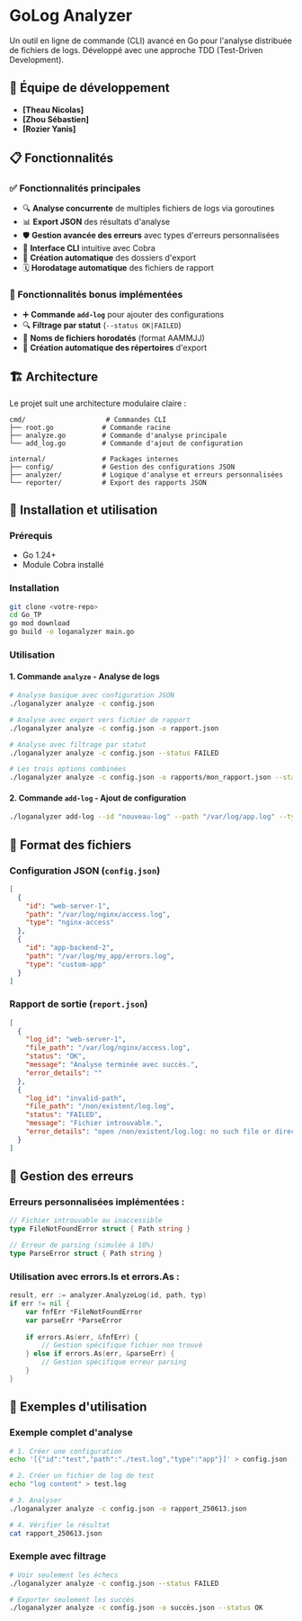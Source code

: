 # GoLog Analyzer

Un outil en ligne de commande (CLI) avancé en Go pour l'analyse distribuée de fichiers de logs. Développé avec une approche TDD (Test-Driven Development).

## 👥 Équipe de développement

- **[Theau Nicolas]**
- **[Zhou Sébastien]**
- **[Rozier Yanis]**

## 📋 Fonctionnalités

### ✅ Fonctionnalités principales
- 🔍 **Analyse concurrente** de multiples fichiers de logs via goroutines
- 📊 **Export JSON** des résultats d'analyse  
- 🛡️ **Gestion avancée des erreurs** avec types d'erreurs personnalisées
- 🎯 **Interface CLI** intuitive avec Cobra
- 📁 **Création automatique** des dossiers d'export
- 🗓️ **Horodatage automatique** des fichiers de rapport

### 🎁 Fonctionnalités bonus implémentées
- ➕ **Commande `add-log`** pour ajouter des configurations
- 🔍 **Filtrage par statut** (`--status OK|FAILED`)
- 📅 **Noms de fichiers horodatés** (format AAMMJJ)
- 📂 **Création automatique des répertoires** d'export

## 🏗️ Architecture

Le projet suit une architecture modulaire claire :

```
cmd/                    # Commandes CLI
├── root.go            # Commande racine
├── analyze.go         # Commande d'analyse principale  
└── add_log.go         # Commande d'ajout de configuration

internal/              # Packages internes
├── config/            # Gestion des configurations JSON
├── analyzer/          # Logique d'analyse et erreurs personnalisées
└── reporter/          # Export des rapports JSON
```

## 🚀 Installation et utilisation

### Prérequis
- Go 1.24+
- Module Cobra installé

### Installation
```bash
git clone <votre-repo>
cd Go_TP
go mod download
go build -o loganalyzer main.go
```

### Utilisation

#### 1. Commande `analyze` - Analyse de logs

```bash
# Analyse basique avec configuration JSON
./loganalyzer analyze -c config.json

# Analyse avec export vers fichier de rapport
./loganalyzer analyze -c config.json -o rapport.json

# Analyse avec filtrage par statut
./loganalyzer analyze -c config.json --status FAILED

# Les trois options combinées
./loganalyzer analyze -c config.json -o rapports/mon_rapport.json --status OK
```

#### 2. Commande `add-log` - Ajout de configuration

```bash
./loganalyzer add-log --id "nouveau-log" --path "/var/log/app.log" --type "application" --file config.json
```

## 📄 Format des fichiers

### Configuration JSON (`config.json`)
```json
[
  {
    "id": "web-server-1",
    "path": "/var/log/nginx/access.log", 
    "type": "nginx-access"
  },
  {
    "id": "app-backend-2",
    "path": "/var/log/my_app/errors.log",
    "type": "custom-app"
  }
]
```

### Rapport de sortie (`report.json`)
```json
[
  {
    "log_id": "web-server-1",
    "file_path": "/var/log/nginx/access.log",
    "status": "OK", 
    "message": "Analyse terminée avec succès.",
    "error_details": ""
  },
  {
    "log_id": "invalid-path",
    "file_path": "/non/existent/log.log", 
    "status": "FAILED",
    "message": "Fichier introuvable.",
    "error_details": "open /non/existent/log.log: no such file or directory"
  }
]
```

## 🔧 Gestion des erreurs

### Erreurs personnalisées implémentées :

```go
// Fichier introuvable ou inaccessible
type FileNotFoundError struct { Path string }

// Erreur de parsing (simulée à 10%)  
type ParseError struct { Path string }
```

### Utilisation avec errors.Is et errors.As :
```go
result, err := analyzer.AnalyzeLog(id, path, typ)
if err != nil {
    var fnfErr *FileNotFoundError
    var parseErr *ParseError
    
    if errors.As(err, &fnfErr) {
        // Gestion spécifique fichier non trouvé
    } else if errors.As(err, &parseErr) {
        // Gestion spécifique erreur parsing
    }
}
```

## 🌟 Exemples d'utilisation

### Exemple complet d'analyse
```bash
# 1. Créer une configuration
echo '[{"id":"test","path":"./test.log","type":"app"}]' > config.json

# 2. Créer un fichier de log de test  
echo "log content" > test.log

# 3. Analyser
./loganalyzer analyze -c config.json -o rapport_250613.json

# 4. Vérifier le résultat
cat rapport_250613.json
```

### Exemple avec filtrage
```bash
# Voir seulement les échecs
./loganalyzer analyze -c config.json --status FAILED

# Exporter seulement les succès
./loganalyzer analyze -c config.json -o succès.json --status OK
```